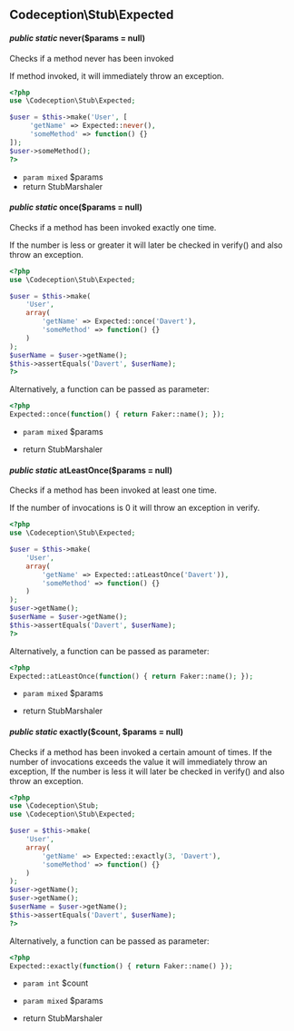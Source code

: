 
## Codeception\Stub\Expected



#### *public static* never($params = null) 
Checks if a method never has been invoked

If method invoked, it will immediately throw an
exception.

```php
<?php
use \Codeception\Stub\Expected;

$user = $this->make('User', [
     'getName' => Expected::never(),
     'someMethod' => function() {}
]);
$user->someMethod();
?>
```

 * `param mixed` $params
 * return StubMarshaler

#### *public static* once($params = null) 
Checks if a method has been invoked exactly one
time.

If the number is less or greater it will later be checked in verify() and also throw an
exception.

```php
<?php
use \Codeception\Stub\Expected;

$user = $this->make(
    'User',
    array(
        'getName' => Expected::once('Davert'),
        'someMethod' => function() {}
    )
);
$userName = $user->getName();
$this->assertEquals('Davert', $userName);
?>
```
Alternatively, a function can be passed as parameter:

```php
<?php
Expected::once(function() { return Faker::name(); });
```

 * `param mixed` $params

 * return StubMarshaler

#### *public static* atLeastOnce($params = null) 
Checks if a method has been invoked at least one
time.

If the number of invocations is 0 it will throw an exception in verify.

```php
<?php
use \Codeception\Stub\Expected;

$user = $this->make(
    'User',
    array(
        'getName' => Expected::atLeastOnce('Davert')),
        'someMethod' => function() {}
    )
);
$user->getName();
$userName = $user->getName();
$this->assertEquals('Davert', $userName);
?>
```

Alternatively, a function can be passed as parameter:

```php
<?php
Expected::atLeastOnce(function() { return Faker::name(); });
```

 * `param mixed` $params

 * return StubMarshaler

#### *public static* exactly($count, $params = null) 
Checks if a method has been invoked a certain amount
of times.
If the number of invocations exceeds the value it will immediately throw an
exception,
If the number is less it will later be checked in verify() and also throw an
exception.

``` php
<?php
use \Codeception\Stub;
use \Codeception\Stub\Expected;

$user = $this->make(
    'User',
    array(
        'getName' => Expected::exactly(3, 'Davert'),
        'someMethod' => function() {}
    )
);
$user->getName();
$user->getName();
$userName = $user->getName();
$this->assertEquals('Davert', $userName);
?>
```
Alternatively, a function can be passed as parameter:

```php
<?php
Expected::exactly(function() { return Faker::name() });
```

 * `param int` $count
 * `param mixed` $params

 * return StubMarshaler


